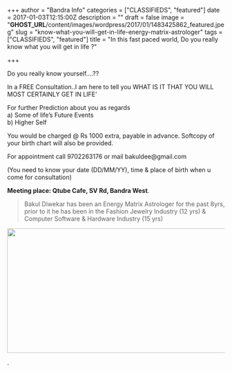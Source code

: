 +++
author = "Bandra Info"
categories = ["CLASSIFIEDS", "featured"]
date = 2017-01-03T12:15:00Z
description = ""
draft = false
image = "__GHOST_URL__/content/images/wordpress/2017/01/1483425862_featured.jpeg"
slug = "know-what-you-will-get-in-life-energy-matrix-astrologer"
tags = ["CLASSIFIEDS", "featured"]
title = "In this fast paced world, Do you really know what you will get in life ?"

+++


<p dir="auto">Do you really know yourself&#8230;.??</p>
<p>In a FREE Consultation..I am here to tell you WHAT IS IT THAT YOU WILL MOST CERTAINLY GET IN LIFE&#8217;</p>
<p>For further Prediction about you as regards<br />
a) Some of life&#8217;s Future Events<br />
b) Higher Self</p>
<p>You would be charged @ Rs 1000 extra, payable in advance. Softcopy of your birth chart will also be provided.</p>
<p>For appointment call 9702263176 or mail bakuldee@gmail.com</p>
<p>(You need to know your date (DD/MM/YY), time &amp; place of birth when u come for consultation)</p>
<p dir="ltr"><strong>Meeting place: Qtube Cafe, SV Rd, Bandra West</strong>.</p>
<blockquote><p>Bakul Diwekar has been an Energy Matrix Astrologer for the past 8yrs, prior to it he has been in the Fashion Jewelry Industry (12 yrs) &amp; Computer Software &amp; Hardware Industry (15 yrs)</p></blockquote>
<p><a href="https://i0.wp.com/bandra.info/wp-content/uploads/2017/01/Photo-for-dotinfo-sites_full.jpg?ssl=1"><img loading="lazy" class="aligncenter" src="https://i2.wp.com/bandra.info/wp-content/uploads/2017/01/Photo-for-dotinfo-sites.jpg?resize=624%2C288&#038;ssl=1" width="624" height="288" align="middle" data-recalc-dims="1" /></a></p>
<p dir="ltr">.</p>



